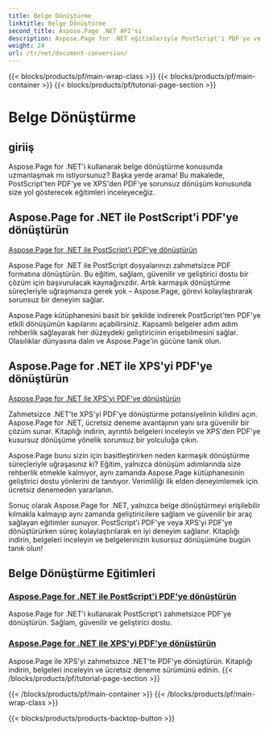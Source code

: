 ```yaml
---
title: Belge Dönüştürme
linktitle: Belge Dönüştürme
second_title: Aspose.Page .NET API'si
description: Aspose.Page for .NET eğitimleriyle PostScript'i PDF'ye ve XPS'yi PDF'ye zahmetsizce dönüştürün. Sorunsuz belge dönüşümü için sağlam, güvenilir ve kolay çözümler.
weight: 24
url: /tr/net/document-conversion/
---
```


{{< blocks/products/pf/main-wrap-class >}}
{{< blocks/products/pf/main-container >}}
{{< blocks/products/pf/tutorial-page-section >}}

# Belge Dönüştürme


## giriiş

Aspose.Page for .NET'i kullanarak belge dönüştürme konusunda uzmanlaşmak mı istiyorsunuz? Başka yerde arama! Bu makalede, PostScript'ten PDF'ye ve XPS'den PDF'ye sorunsuz dönüşüm konusunda size yol gösterecek eğitimleri inceleyeceğiz.

## Aspose.Page for .NET ile PostScript'i PDF'ye dönüştürün

[Aspose.Page for .NET ile PostScript'i PDF'ye dönüştürün](./convert-postscript-to-pdf/)

Aspose.Page for .NET ile PostScript dosyalarınızı zahmetsizce PDF formatına dönüştürün. Bu eğitim, sağlam, güvenilir ve geliştirici dostu bir çözüm için başvurulacak kaynağınızdır. Artık karmaşık dönüştürme süreçleriyle uğraşmanıza gerek yok – Aspose.Page, görevi kolaylaştırarak sorunsuz bir deneyim sağlar.

Aspose.Page kütüphanesini basit bir şekilde indirerek PostScript'ten PDF'ye etkili dönüşümün kapılarını açabilirsiniz. Kapsamlı belgeler adım adım rehberlik sağlayarak her düzeydeki geliştiricinin erişebilmesini sağlar. Olasılıklar dünyasına dalın ve Aspose.Page'in gücüne tanık olun.

## Aspose.Page for .NET ile XPS'yi PDF'ye dönüştürün

[Aspose.Page for .NET ile XPS'yi PDF'ye dönüştürün](./convert-xps-to-pdf/)

Zahmetsizce .NET'te XPS'yi PDF'ye dönüştürme potansiyelinin kilidini açın. Aspose.Page for .NET, ücretsiz deneme avantajının yanı sıra güvenilir bir çözüm sunar. Kitaplığı indirin, ayrıntılı belgeleri inceleyin ve XPS'den PDF'ye kusursuz dönüşüme yönelik sorunsuz bir yolculuğa çıkın.

Aspose.Page bunu sizin için basitleştirirken neden karmaşık dönüştürme süreçleriyle uğraşasınız ki? Eğitim, yalnızca dönüşüm adımlarında size rehberlik etmekle kalmıyor, aynı zamanda Aspose.Page kütüphanesinin geliştirici dostu yönlerini de tanıtıyor. Verimliliği ilk elden deneyimlemek için ücretsiz denemeden yararlanın.

Sonuç olarak Aspose.Page for .NET, yalnızca belge dönüştürmeyi erişilebilir kılmakla kalmayıp aynı zamanda geliştiricilere sağlam ve güvenilir bir araç sağlayan eğitimler sunuyor. PostScript'i PDF'ye veya XPS'yi PDF'ye dönüştürürken süreç kolaylaştırılarak en iyi deneyim sağlanır. Kitaplığı indirin, belgeleri inceleyin ve belgelerinizin kusursuz dönüşümüne bugün tanık olun!
## Belge Dönüştürme Eğitimleri
### [Aspose.Page for .NET ile PostScript'i PDF'ye dönüştürün](./convert-postscript-to-pdf/)
Aspose.Page for .NET'i kullanarak PostScript'i zahmetsizce PDF'ye dönüştürün. Sağlam, güvenilir ve geliştirici dostu.
### [Aspose.Page for .NET ile XPS'yi PDF'ye dönüştürün](./convert-xps-to-pdf/)
Aspose.Page ile XPS'yi zahmetsizce .NET'te PDF'ye dönüştürün. Kitaplığı indirin, belgeleri inceleyin ve ücretsiz deneme sürümünü edinin.
{{< /blocks/products/pf/tutorial-page-section >}}

{{< /blocks/products/pf/main-container >}}
{{< /blocks/products/pf/main-wrap-class >}}

{{< blocks/products/products-backtop-button >}}

